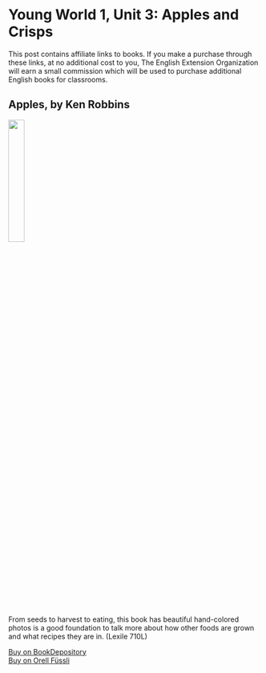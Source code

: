 # Young World 1, Unit 3: Apples and Crisps

This post contains affiliate links to books. If you make a purchase through these links, at no additional cost to you, The English Extension Organization will earn a small commission which will be used to purchase additional English books for classrooms.

## Apples, by Ken Robbins

<img src="https://i.imgur.com/9byDLFn.png" width="25%" />

From seeds to harvest to eating, this book has beautiful hand-colored photos is a good foundation to talk more about how other foods are grown and what recipes they are in.  (Lexile 710L)


<a href="https://www.bookdepository.com/Apples-Ken-Robbins/9781481401654?ref=grid-view&qid=1656344168590&sr=1-6"> Buy on BookDepository</a>  
<a href="https://www.orellfuessli.ch/shop/home/artikeldetails/A1031141802">Buy on Orell Füssli</a>




<!--stackedit_data:
eyJoaXN0b3J5IjpbMTcyMjcyNDYzMywxMTg0MTkzNjY1LC03Mz
I5MzE5NTZdfQ==
-->